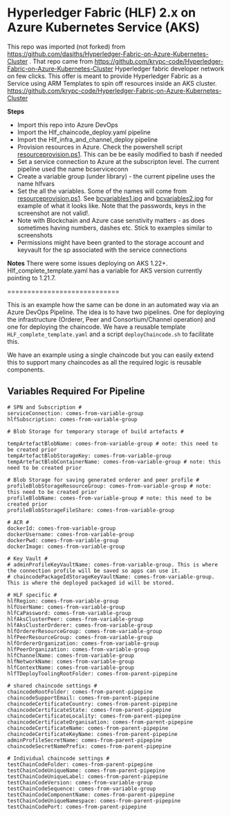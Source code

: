# Hyperledger Fabric (HLF) 2.x on Azure Kubernetes Service (AKS)


This repo was imported (not forked) from https://github.com/dasiths/Hyperledger-Fabric-on-Azure-Kubernetes-Cluster . That repo came from   https://github.com/krypc-code/Hyperledger-Fabric-on-Azure-Kubernetes-Cluster
Hyperledger fabric developer network on few clicks. This offer is meant to provide Hyperledger Fabric as a Service using ARM Templates to spin off resources inside an AKS cluster. https://github.com/krypc-code/Hyperledger-Fabric-on-Azure-Kubernetes-Cluster


**Steps**
* Import this repo into Azure DevOps
* Import the Hlf_chaincode_deploy.yaml pipeline 
* Import the Hlf_infra_and_channel_deploy pipeline
* Provision resources in Azure. Check the powershell script [resourceprovision.ps1](resourceprovision.ps1). This can be be easily modified to bash if needed
* Set a service connection to Azure at the subscripton level. The current pipeline used the name bcserviceconn
* Create a variable group (under library) - the current pipeline uses the name hlfvars
* Set the all the variables. Some of the names will come from [resourceprovision.ps1](resourceprovision.ps1). See [bcvariables1.jpg](bcvariables1.jpg) and [bcvariables2.jpg](bcvariables2.jpg)  for example of what it looks like.  Note that the passwords, keys in the screenshot are not valid!.
* Note with Blockchain and Azure case senstivity matters - as does sometimes having numbers, dashes etc. Stick to examples similar to screenshots 
* Permissions might have been granted to the storage account and keyvault for the sp associated with the service connections

**Notes**
There were some issues deploying on AKS 1.22+. Hlf_complete_template.yaml has a variable for AKS version currently pointing to  1.21.7. 

============================

This is an example how the same can be done in an automated way via an Azure DevOps Pipeline. The idea is to have two pipelines. One for deploying the infrastructure (Orderer, Peer and Consortium/Channel operation) and one for deploying the chaincode. We have a reusable template `HLF_complete_template.yaml` and a script `deployChaincode.sh` to facilitate this.

We have an example using a single chaincode but you can easily extend this to support many chaincodes as all the required logic is reusable components.

## Variables Required For Pipeline

```
# SPN and Subscription #
serviceConnection: comes-from-variable-group
hlfSubscription: comes-from-variable-group  

# Blob Storage for temporary storage of build artefacts #

tempArtefactBlobName: comes-from-variable-group # note: this need to be created prior
tempArtefactBlobStorageKey: comes-from-variable-group 
tempArtefactBlobContainerName: comes-from-variable-group # note: this need to be created prior

# Blob Storage for saving generated orderer and peer profile #
profileBlobStorageResourceGroup: comes-from-variable-group # note: this need to be created prior
profileBlobName: comes-from-variable-group # note: this need to be created prior
profileBlobStorageFileShare: comes-from-variable-group

# ACR #
dockerId: comes-from-variable-group 
dockerUsername: comes-from-variable-group  
dockerPwd: comes-from-variable-group 
dockerImage: comes-from-variable-group

# Key Vault #
# adminProfileKeyVaultName: comes-from-variable-group. This is where the connection profile will be saved so apps can use it.
# chaincodePackageIdStorageKeyVaultName: comes-from-variable-group. This is where the deployed packaged id will be stored.  

# HLF specific #
hlfRegion: comes-from-variable-group 
hlfUserName: comes-from-variable-group 
hlfCaPassword: comes-from-variable-group 
hlfAksClusterPeer: comes-from-variable-group 
hlfAksClusterOrderer: comes-from-variable-group 
hlfOrdererResourceGroup: comes-from-variable-group 
hlfPeerResourceGroup: comes-from-variable-group 
hlfOrdererOrganization: comes-from-variable-group  
hlfPeerOrganization: comes-from-variable-group 
hlfChannelName: comes-from-variable-group 
hlfNetworkName: comes-from-variable-group 
hlfContextName: comes-from-variable-group 
hlfTDeployToolingRootFolder: comes-from-parent-pipepine

# shared chaincode settings #
chaincodeRootFolder: comes-from-parent-pipepine
chaincodeSupportEmail: comes-from-parent-pipepine
chaincodeCertificateCountry: comes-from-parent-pipepine
chaincodeCertificateState: comes-from-parent-pipepine
chaincodeCertificateLocality: comes-from-parent-pipepine
chaincodeCertificateOrganisation: comes-from-parent-pipepine
chaincodeCertificateName: comes-from-parent-pipepine
chaincodeCertificateKeyName: comes-from-parent-pipepine 
adminProfileSecretName: comes-from-parent-pipepine
chaincodeSecretNamePrefix: comes-from-parent-pipepine 

# Individual chaincode settings #
testChainCodeFolder: comes-from-parent-pipepine
testChainCodeUniqueName: comes-from-parent-pipepine
testChainCodeUniqueLabel: comes-from-parent-pipepine
testChainCodeVersion: comes-from-variable-group 
testChainCodeSequence: comes-from-variable-group 
testChainCodeComponentName: comes-from-parent-pipepine
testChainCodeUniqueNamespace: comes-from-parent-pipepine
testChainCodePort: comes-from-parent-pipepine
```
